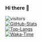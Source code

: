 ### Hi there 👋
![visitors](https://visitor-badge.laobi.icu/badge?page_id=Glucy-2.Glucy-2)  
[![GitHub-Stats](https://github-readme-stats.vercel.app/api?username=Glucy-2&show_icons=true)](https://github.com/anuraghazra/github-readme-stats)  
[![Top-Langs](https://github-readme-stats.vercel.app/api/top-langs/?username=Glucy-2&layout=compact)](https://github.com/anuraghazra/github-readme-stats)  
[![Waka-Time](https://github-readme-stats.vercel.app/api/wakatime?username=Glucy2&layout=compact)](https://github.com/anuraghazra/github-readme-stats)  
<!--
- 🔭 I’m currently working on ...
- 🌱 I’m currently learning ...
- 👯 I’m looking to collaborate on ...
- 🤔 I’m looking for help with ...
- 💬 Ask me about ...
- 📫 How to reach me: ...
- 😄 Pronouns: ...
- ⚡ Fun fact: ...
-->
